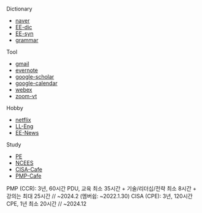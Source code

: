 
Dictionary
- [naver]
- [EE-dic]
- [EE-syn]
- [grammar]

Tool
- [gmail]
- [evernote]
- [google-scholar]
- [google-calendar]
- [webex]
- [zoom-vt]

Hobby
- [netflix]
- [LL-Eng]
- [EE-News]

Study
- [PE]
- [NCEES]
- [CISA-Cafe]
- [PMP-Cafe]

[naver]: https://endic.naver.com/?sLn=kr
[EE-dic]: https://www.dictionary.com/
[EE-syn]: https://www.thesaurus.com/
[grammar]: https://www.grammarly.com/
[gmail]: https://mail.google.com/mail/u/0/#inbox
[evernote]: https://www.evernote.com/client/web?login=true#?an=true&fs=true&n=0b5c0dab-5ce0-4732-9f39-9901fc307130&s=s64&
[google-scholar]: https://scholar.google.com/schhp?hl=en&as_sdt=0,47
[webex]: https://signin.webex.com/signin?surl=https%3A%2F%2Fsignin.webex.com%2Fcollabs%2Fauth%3F&language=ko_KR
[netflix]: https://www.netflix.com/search?q=office
[LL-Eng]: http://www.lukelookenglish.com/
[EE-News]: https://www.cnn.com/specials/5-things
[PE]: https://engineerboards.com/topic/30555-computer-engineering-prep/
[NCEES]: https://ncees.org/pe-electrical-and-computer-computer-engineering-exam/
[CISA-Cafe]: https://cafe.naver.com/junggambok
[PMP-Cafe]: https://www.itpe.co.kr/board/read.jsp?id=10748&code=faq
[zoom-vt]: https://virginiatech.zoom.us/
[google-calendar]: https://calendar.google.com/calendar/u/0/r

PMP (CCR): 3년, 60시간 PDU, 교육 최소 35시간 + 기술/리더십/전략 최소 8시간 + 강의는 최대 25시간 //  ~2024.2 (멤버쉽: ~2022.1.30)
CISA (CPE): 3년, 120시간 CPE, 1년 최소 20시간 //  ~2024.12




